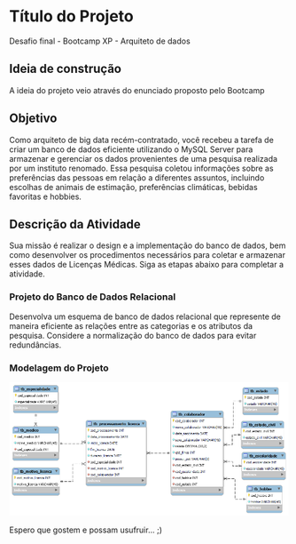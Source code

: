 # Título do Projeto
Desafio final - Bootcamp XP - Arquiteto de dados

## Ideia de construção
A ideia do projeto veio através do enunciado proposto pelo Bootcamp

## Objetivo 
Como arquiteto de big data recém-contratado, você recebeu a tarefa de
criar um banco de dados eficiente utilizando o MySQL Server para armazenar
e gerenciar os dados provenientes de uma pesquisa realizada por um instituto
renomado. Essa pesquisa coletou informações sobre as preferências das
pessoas em relação a diferentes assuntos, incluindo escolhas de animais de
estimação, preferências climáticas, bebidas favoritas e hobbies.

## Descrição da Atividade
Sua missão é realizar o design e a implementação do banco de dados,
bem como desenvolver os procedimentos necessários para coletar e
armazenar esses dados de Licenças Médicas. Siga as etapas abaixo para
completar a atividade.



### Projeto do Banco de Dados Relacional
Desenvolva um esquema de banco de dados relacional que represente
de maneira eficiente as relações entre as categorias e os atributos da
pesquisa. Considere a normalização do banco de dados para evitar
redundâncias.


### Modelagem do Projeto
![](diagrama_projeto.png)


Espero que gostem e possam usufruir... ;)
